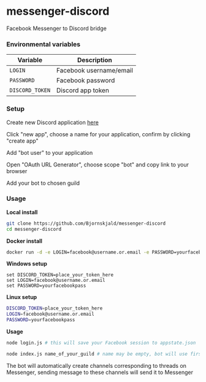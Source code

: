 # messenger-discord
Facebook Messenger to Discord bridge

### Environmental variables

| Variable | Description |
| --- | --- |
| `LOGIN` | Facebook username/email |
| `PASSWORD` | Facebook password |
| `DISCORD_TOKEN` | Discord app token |

### Setup

Create new Discord application [here](https://discordapp.com/developers/applications/me)

Click "new app", choose a name for your application, confirm by clicking "create app"

Add "bot user" to your application

Open "OAuth URL Generator", choose scope "bot" and copy link to your browser

Add your bot to chosen guild

### Usage

**Local install**
```bash
git clone https://github.com/Bjornskjald/messenger-discord
cd messenger-discord
```

**Docker install**
```bash
docker run -d -e LOGIN=facebook@username.or.email -e PASSWORD=yourfacebookpass -e DISCORD_TOKEN=token Bjornskjald/messenger-discord
```

**Windows setup**
```batch
set DISCORD_TOKEN=place_your_token_here
set LOGIN=facebook@username.or.email
set PASSWORD=yourfacebookpass
```

**Linux setup**
```bash
DISCORD_TOKEN=place_your_token_here
LOGIN=facebook@username.or.email
PASSWORD=yourfacebookpass
```

**Usage**
```bash
node login.js # this will save your Facebook session to appstate.json

node index.js name_of_your_guild # name may be empty, bot will use first guild from the list
```

The bot will automatically create channels corresponding to threads on Messenger, sending message to these channels will send it to Messenger
